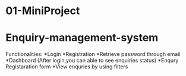 # 01-MiniProject
# Enquiry-management-system
Functionalities:
*Login
*Registration
*Retrieve password through email
*Dashboard (After login,you can able to see enquiries status)
*Enqury Registaration form
*View enquries by using filters
